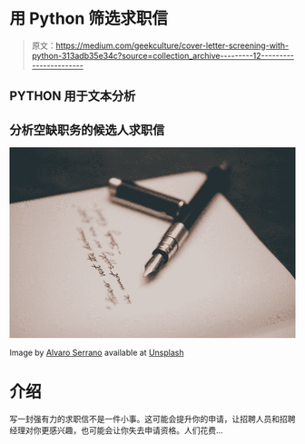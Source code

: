# 用 Python 筛选求职信

> 原文：<https://medium.com/geekculture/cover-letter-screening-with-python-313adb35e34c?source=collection_archive---------12----------------------->

## PYTHON 用于文本分析

## 分析空缺职务的候选人求职信

![](img/eddafb413305df2ba8c75c508dad3e99.png)

Image by [Alvaro Serrano](https://unsplash.com/@alvaroserrano) available at [Unsplash](https://unsplash.com/photos/hjwKMkehBco)

# 介绍

写一封强有力的求职信不是一件小事。这可能会提升你的申请，让招聘人员和招聘经理对你更感兴趣，也可能会让你失去申请资格。人们花费…